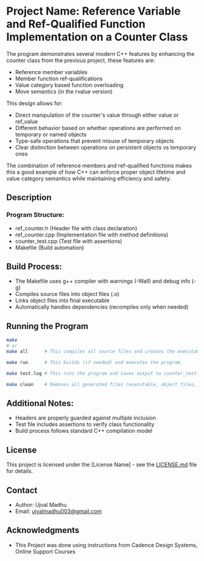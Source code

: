 # Project Name: Reference Variable and Ref-Qualified Function Implementation on a Counter Class

The program demonstrates several modern C++ features by enhancing the counter class from the previous project, these features are:

- Reference member variables
- Member function ref-qualifications
- Value category based function overloading
- Move semantics (in the rvalue version)

This design allows for:

- Direct manipulation of the counter's value through either value or ref_value
- Different behavior based on whether operations are performed on temporary or named objects
- Type-safe operations that prevent misuse of temporary objects
- Clear distinction between operations on persistent objects vs temporary ones

The combination of reference members and ref-qualified functions makes this a good example of how C++ can enforce proper object lifetime and value category semantics while maintaining efficiency and safety.

## Description

### Program Structure:


- ref_counter.h   (Header file with class declaration)
- ref_counter.cpp (Implementation file with method definitions)
- counter_test.cpp         (Test file with assertions)
- Makefile                 (Build automation)


## Build Process:

- The Makefile uses g++ compiler with warnings (-Wall) and debug info (-g)
- Compiles source files into object files (.o)
- Links object files into final executable
- Automatically handles dependencies (recompiles only when needed)

## Running the Program

```bash
make
# or
make all      # This compiles all source files and creates the executable counter_test.exe

make run      # This builds (if needed) and executes the program

make test.log # This runs the program and saves output to counter_test.log

make clean    # Removes all generated files (executable, object files, logs)
```


## Additional Notes:

- Headers are properly guarded against multiple inclusion
- Test file includes assertions to verify class functionality
- Build process follows standard C++ compilation model


## License

This project is licensed under the [License Name] - see the [LICENSE.md](LICENSE.md) file for details.

## Contact

- Author: Ujval Madhu
- Email: ujvalmadhu003@gmail.com

## Acknowledgments

- This Project was done using instructions from Cadence Design Systems, Online Support Courses